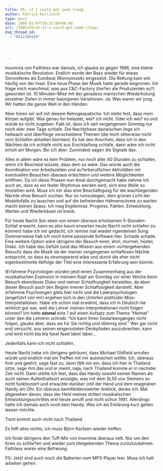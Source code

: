 ```yaml
---
title: Oh, if I could get some sleep
author: Patrick Kollitsch
type: post
date: 2005-03-07T19:33:00+00:00
url: /2005/03/oh-if-i-could-get-some-sleep/
dsq_thread_id:
  - "6412166410"




---
```

Insomnia von Faithless war damals, ich glaube so gegen 1996, eine kleine musikalische Revolution. Endlich wurde der Bass wieder für etwas Sinnvolleres als Eurobeat (Ronnymusik) eingesetzt. Die Rettung kam wie häufig von der Insel. Eine neue Phase der Musik hatte gerade begonnen. Ich frage mich manchmal, was aus C&C-Factory (hie?en die Produzenten so?) geworden ist. 10 Minuten-Mixe mit der geradezu manischen Wiederholung einzelner Zeilen in immer bassigeren Variationen. Ja. Was waren wir jung. Wir hatten die ganze Welt in den Händen.

Aber hören wir auf mit diesem Retrogequatsche. Ich stelle fest, dass mein Körper aufgibt. Was genau ihn belastet, wei? ich nicht. Oder ich wei? es und würde es nicht zugeben. Fakt ist, dass ich seit vergangenem Sonntag nur noch aller zwei Tage schlafe. Die Nachtphase dazwischen liege ich hellwach und überfliege verschiedene Themen (die mich otherwise nicht vom Schlafen abhalten könnten). Es hat den Anschein, dass ich in den Nächten da ich schlafe nicht aus Erschöpfung schlafe, dann wäre ich nicht erholt am Morgen. Bin ich aber. Zumindest sagen die Signale das.

Alles in allem wäre es kein Problem, nur noch aller 40 Stunden zu schlafen, wenn ich Bescheid wüsste, dass dem so wäre. Das würde auch die Koordination von Arbeitszeiten und au?erberuflichen Aktivitäten mit eventuellen Besuchen überaus erleichtern und weitere Möglichkeiten eröffnen. Da ich diese Phasen nun 4mal durchgemacht habe nehme ich auch an, dass es ein fester Rhythmus werden wird, sich eine Weile so hinziehen wird. Muss ich mir also eine Beschäftigung für die wachliegenden Nächte ohne Besuch suchen. Nur so rumzuliegen, dem grünen Licht der Moskitofalle zu lauschen und auf die befreienden Hahnenschreie zu warten macht keinen Spass. Ich mag Ergebnisse. Progress. Fakten. Entwicklung. Warten und Wiederkäuen ist krank.

Für heute Nacht (bin eben von einem überaus erholsamen 5-Stunden-Schlaf erwacht, kann es also kaum erwarten heute Nacht nicht schlafen zu können) habe ich mir gedacht, ich remixe mal wieder irgendeinen Song. Dummerweise hab ich noch keine passende Software hier. Schade schade. Eine weitere Option wäre übrigens der Besuch einer, ähm, murmel, hüstel, Disko. Ich habe das Gefühl (und das Wissen aus einem vorhergehenden Besuch) dass die Musik da der meiner vergangenen schlaflosen Nächte entspricht, so dass es stromsparend wäre und durch die eher nicht eigenbestimmte Abfolge der Titel eine interessante Erfahrung sein könnte.

(Erfahrene Psychologen würden jetzt einen Zusammenhang aus der musikalischen Explosion in meinem Kopf am Sonntag vor einer Woche beim Besuch ebendieser Disko und meiner Schlaflosigkeit herstellen, da eben dieser Besuch auch den Beginn meiner Schlaflosigkeit darstellt. Aber erfahrene Psychologen gibts hier nicht und die Laienpsychologen (angeführt von mir) ergehen sich in den Untiefen platitüder Miss-Interpretationen. Habe ich schon mal erwähnt, dass ich in Deutsch nie wirklich gut war, weil die Lehrer meinen Interpretationen nicht folgen können? Ich hatte **einmal** eine 1 auf einen Aufsatz zum Thema &#8220;Heimat&#8221; unter den die Lehrerin schrieb: &#8220;Ich kann Ihren Gedankengängen nicht folgen, glaube aber, dass sie für Sie richtig und stimmig sind.&#8221; Wer gar nicht erst versucht, aus seinen eingerosteten Denkpfaden auszubrechen, kann und wird nicht bla bla fasel fasel laber laber&#8230;

Jedenfalls kann ich nicht schlafen.

Heute Nacht habe ich übrigens geträumt, dass Michael Oldfield anrufen würde und endlich mal ein Treffen mit mir ausmachen wöllte. Ich, überaus froh und geehrt, sage fast zu, dann fällt mir ein, dass ich hier in Thailand sitze, sage ihm das und er meint, naja, nach Thailand komme er in nächster Zeit nicht. Dann stellte ich fest, dass das Handy sowohl seinen Namen als auch seinen Aufenthaltsort anzeigte, was mit dem SL55 von Siemens so nicht funktioniert und erwachte darüber (mit der Hand und dem imaginären Handy am Ohr. Ein überaus bemitleidenswerter Anblick, denke ich. Mal abgesehen davon, dass der Held meines dritten musikalischen Entwicklungsschrittes erst heute anruft und nicht schon 1991. Allerdings hatte ich damals auch noch kein Handy. Was ich als Erklärung kurz gelten lassen möchte.

Trent kommt auch nicht nach Thailand.

Es hilft alles nichts, ich muss Björn Karllsen wieder treffen.

Ich finde übrigens den Tuff-Mix von Insomnia überaus nett. Nur um den Kreis zu schlie?en und wieder zum titelgebenden Thema zurückzukehren. Faithless waren eine Befreiung.

PS: Jetzt sind auch noch die Batterien vom MP3-Player leer. Muss ich halt arbeiten gehen.